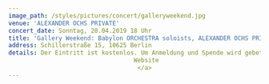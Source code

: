 ```yaml
---
image_path: /styles/pictures/concert/galleryweekend.jpg
venue: 'ALEXANDER OCHS PRIVATE'
concert_date: Sonntag, 28.04.2019 18 Uhr
title: 'Gallery Weekend: Babylon ORCHESTRA soloists, ALEXANDER OCHS PRIVATE'
address: Schillerstraße 15, 10625 Berlin
details: Der Eintritt ist kostenlos. Um Anmeldung und Spende wird gebeten. Weitere Informationen auf der  <a target="_blank" href="http://www.alexanderochs-private.com">
                                   Website
                                    </a>
---
```

